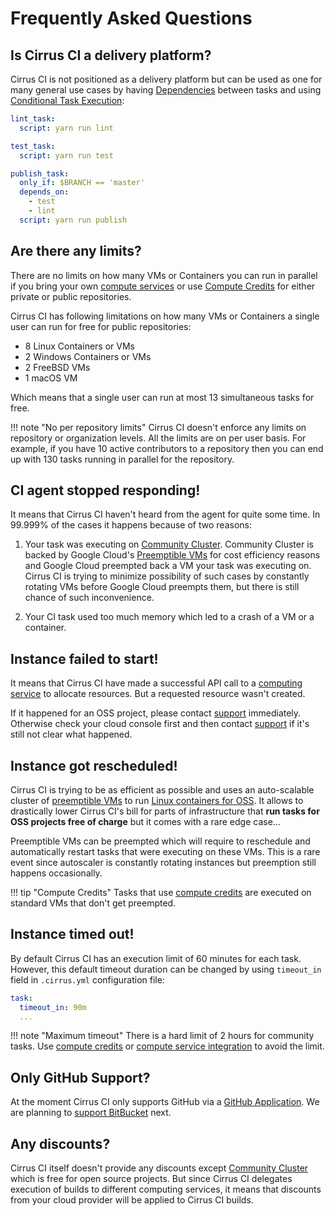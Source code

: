 # Frequently Asked Questions

## Is Cirrus CI a delivery platform?

Cirrus CI is not positioned as a delivery platform but can be used as one for many general use cases by having 
[Dependencies](guide/writing-tasks.md#dependencies) between tasks and using [Conditional Task Execution](guide/writing-tasks.md#conditional-task-execution):

```yaml
lint_task:
  script: yarn run lint

test_task:
  script: yarn run test

publish_task:
  only_if: $BRANCH == 'master'
  depends_on: 
    - test
    - lint
  script: yarn run publish
```

## Are there any limits?

There are no limits on how many VMs or Containers you can run in parallel if you bring your own [compute services](guide/supported-computing-services.md)
or use [Compute Credits](pricing.md#compute-credits) for either private or public repositories.

Cirrus CI has following limitations on how many VMs or Containers a single user can run for free for public repositories:

* 8 Linux Containers or VMs
* 2 Windows Containers or VMs
* 2 FreeBSD VMs
* 1 macOS VM
  
Which means that a single user can run at most 13 simultaneous tasks for free.

!!! note "No per repository limits"
    Cirrus CI doesn't enforce any limits on repository or organization levels. All the limits are on per user basis.
    For example, if you have 10 active contributors to a repository then you can end up with 130 tasks running in parallel 
    for the repository.  

## CI agent stopped responding!

It means that Cirrus CI haven't heard from the agent for quite some time. In 99.999% of the cases 
it happens because of two reasons:

1. Your task was executing on [Community Cluster](guide/supported-computing-services.md#community-cluster). Community Cluster 
   is backed by Google Cloud's [Preemptible VMs](https://cloud.google.com/preemptible-vms/) for cost efficiency reasons and
   Google Cloud preempted back a VM your task was executing on. Cirrus CI is trying to minimize possibility of such cases 
   by constantly rotating VMs before Google Cloud preempts them, but there is still chance of such inconvenience.

2. Your CI task used too much memory which led to a crash of a VM or a container.

## Instance failed to start!

It means that Cirrus CI have made a successful API call to a [computing service](guide/supported-computing-services.md) 
to allocate resources. But a requested resource wasn't created. 

If it happened for an OSS project, please contact [support](support.md) immediately. Otherwise check your cloud console first 
and then contact [support](support.md) if it's still not clear what happened. 

## Instance got rescheduled!

Cirrus CI is trying to be as efficient as possible and uses an auto-scalable cluster of [preemptible VMs](https://cloud.google.com/preemptible-vms/)
to run [Linux containers for OSS](guide/linux.md). It allows to drastically lower Cirrus CI's bill for parts of infrastructure 
that **run tasks for OSS projects free of charge** but it comes with a rare edge case... 

Preemptible VMs can be preempted which will require to reschedule and automatically restart tasks that were executing on these VMs. 
This is a rare event since autoscaler is constantly rotating instances but preemption still happens occasionally.

!!! tip "Compute Credits"
    Tasks that use [compute credits](pricing.md#compute-credits) are executed on standard VMs that don't get preempted.    

## Instance timed out!

By default Cirrus CI has an execution limit of 60 minutes for each task. However, this default timeout duration can be changed
by using `timeout_in` field in `.cirrus.yml` configuration file:

```yaml
task: 
  timeout_in: 90m
  ...
```

!!! note "Maximum timeout"
    There is a hard limit of 2 hours for community tasks. Use [compute credits](pricing.md#compute-credits) or
    [compute service integration](guide/supported-computing-services.md) to avoid the limit.

## Only GitHub Support?

At the moment Cirrus CI only supports GitHub via a [GitHub Application](https://github.com/apps/cirrus-ci). We are planning
to [support BitBucket](https://github.com/cirruslabs/cirrus-ci-docs/issues/9) next. 

## Any discounts?

Cirrus CI itself doesn't provide any discounts except [Community Cluster](guide/supported-computing-services.md#community-cluster) 
which is free for open source projects. But since Cirrus CI delegates execution of builds to different computing services,
it means that discounts from your cloud provider will be applied to Cirrus CI builds.
